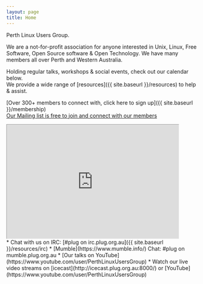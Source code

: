 ```yaml
---
layout: page
title: Home
---
```

Perth Linux Users Group.

We are a not-for-profit association for anyone interested in Unix, Linux, Free Software, Open Source software & Open Technology. We have many members all over Perth and Western Australia.

Holding regular talks, workshops & social events, check out our calendar below.<br />
We provide a wide range of [resources]({{ site.baseurl }}/resources) to help & assist.

[Over 300+ members to connect with, click here to sign up]({{ site.baseurl }}/membership)<br />
[Our Mailing list is free to join and connect with our members](http://lists.plug.org.au/mailman/listinfo/plug)

<iframe src="https://www.google.com/calendar/embed?showTitle=0&amp;showNav=0&amp;showDate=0&amp;showPrint=0&amp;showTabs=0&amp;showCalendars=0&amp;mode=AGENDA&amp;height=200&amp;wkst=1&amp;bgcolor=%23FFFFFF&amp;src=president%40plug.org.au&amp;color=%23182C57&amp;ctz=Australia%2FPerth" style=" border-width:1 " width="90%" height="300" frameborder="0" scrolling="no"></iframe>

<br />
*   Chat with us on IRC: [#plug on irc.plug.org.au]({{ site.baseurl }}/resources/irc)
*   [Mumble](https://www.mumble.info/) Chat: #plug on mumble.plug.org.au
*   [Our talks on YouTube](https://www.youtube.com/user/PerthLinuxUsersGroup)
*   Watch our live video streams on [icecast](http://icecast.plug.org.au:8000/) or [YouTube](https://www.youtube.com/user/PerthLinuxUsersGroup)
